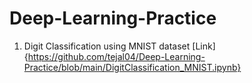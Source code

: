 # Deep-Learning-Practice

1. Digit Classification using MNIST dataset [Link] {https://github.com/tejal04/Deep-Learning-Practice/blob/main/DigitClassification_MNIST.ipynb}

